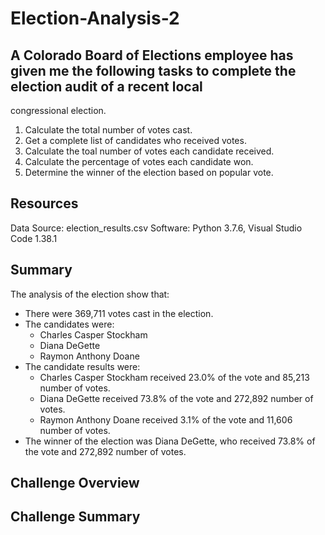 # Election-Analysis-2

## A Colorado Board of Elections employee has given me the following tasks to complete the election audit of a recent local 
congressional election.

1. Calculate the total number of votes cast.
2. Get a complete list of candidates who received votes. 
3. Calculate the toal number of votes each candidate received.
4. Calculate the percentage of votes each candidate won.
5. Determine the winner of the election based on popular vote.

## Resources
Data Source: election_results.csv
Software: Python 3.7.6, Visual Studio Code 1.38.1

## Summary
The analysis of the election show that:
- There were 369,711 votes cast in the election.
- The candidates were:
  - Charles Casper Stockham
  - Diana DeGette
  - Raymon Anthony Doane
- The candidate results were:
  - Charles Casper Stockham received 23.0% of the vote and 85,213 number of votes.
  - Diana DeGette received 73.8% of the vote and 272,892 number of votes.
  - Raymon Anthony Doane received 3.1% of the vote and 11,606 number of votes.
- The winner of the election was Diana DeGette, who received 73.8% of the vote and 272,892 number of votes.   
  
## Challenge Overview

## Challenge Summary
